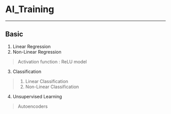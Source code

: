 # AI_Training
---

## Basic
1. Linear Regression
2. Non-Linear Regression
  > Activation function : ReLU model
3. Classification
  > 1) Linear Classification
  > 2) Non-Linear Classification
4. Unsupervised Learning
  > Autoencoders

